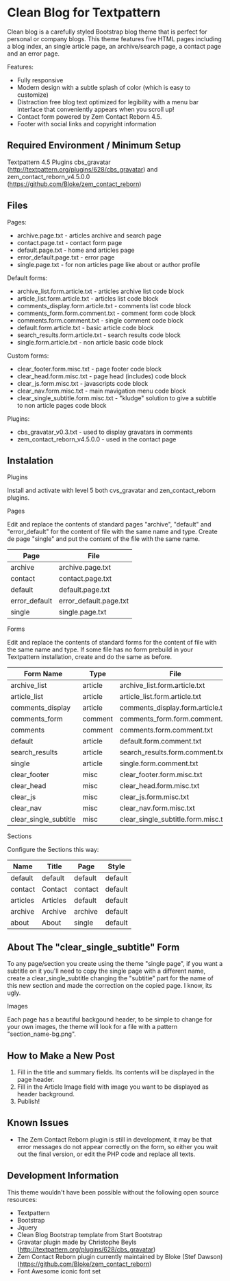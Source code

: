 Clean Blog for Textpattern
==============================================

Clean blog is a carefully styled Bootstrap blog theme that is perfect for personal or company blogs. This theme features five HTML pages including a blog index, an single article page, an archive/search page, a contact page and an error page.

Features:

* Fully responsive
* Modern design with a subtle splash of color (which is easy to customize)
* Distraction free blog text optimized for legibility with a menu bar interface that conveniently appears when you scroll up!
* Contact form powered by Zem Contact Reborn 4.5.
* Footer with social links and copyright information


Required Environment / Minimum Setup
----------------------------------------------

Textpattern 4.5
Plugins cbs_gravatar (http://textpattern.org/plugins/628/cbs_gravatar) and zem_contact_reborn_v4.5.0.0 (https://github.com/Bloke/zem_contact_reborn)


Files
----------------------------------------------

Pages:

* archive.page.txt - articles archive and search page
* contact.page.txt - contact form page
* default.page.txt - home and articles page
* error_default.page.txt - error page
* single.page.txt - for non articles page like about or author profile

Default forms:

* archive_list.form.article.txt - articles archive list code block
* article_list.form.article.txt - articles list code block
* comments_display.form.article.txt - comments list code block
* comments_form.form.comment.txt - comment form code block
* comments.form.comment.txt - single comment code block
* default.form.article.txt - basic article code block
* search_results.form.article.txt - search results code block
* single.form.article.txt - non article basic code block

Custom forms:

* clear_footer.form.misc.txt - page footer code block
* clear_head.form.misc.txt - page head (includes) code block
* clear_js.form.misc.txt - javascripts code block
* clear_nav.form.misc.txt - main mavigation menu code block
* clear_single_subtitle.form.misc.txt - "kludge" solution to give a subtitle to non article pages code block

Plugins:

* cbs_gravatar_v0.3.txt - used to display gravatars in comments
* zem_contact_reborn_v4.5.0.0 - used in the contact page


Instalation
----------------------------------------------

Plugins

Install and activate with level 5 both cvs_gravatar and zen_contact_reborn plugins.

Pages

Edit and replace the contents of standard pages "archive", "default" and "error_default" for the content of file with the same name and type. Create de page "single" and put the content of the file with the same name.

| Page          | File                   |
|---------------|------------------------|
| archive       | archive.page.txt       |
| contact       | contact.page.txt       |
| default       | default.page.txt       |
| error_default | error_default.page.txt |
| single        | single.page.txt        |

Forms

Edit and replace the contents of standard forms for the content of file with the same name and type. If some file has no form prebuild in your Textpattern installation, create and do the same as before.

| Form Name             | Type    | File                                |
|-----------------------|---------|-------------------------------------|
| archive_list          | article | archive_list.form.article.txt       |
| article_list          | article | article_list.form.article.txt       |
| comments_display      | article | comments_display.form.article.txt   |
| comments_form         | comment | comments_form.form.comment.txt      |
| comments              | comment | comments.form.comment.txt           |
| default               | article | default.form.comment.txt            |
| search_results        | article | search_results.form.comment.txt     |
| single                | article | single.form.comment.txt             |
| clear_footer          | misc    | clear_footer.form.misc.txt          |
| clear_head            | misc    | clear_head.form.misc.txt            |
| clear_js              | misc    | clear_js.form.misc.txt              |
| clear_nav             | misc    | clear_nav.form.misc.txt             |
| clear_single_subtitle | misc    | clear_single_subtitle.form.misc.txt |

Sections

Configure the Sections this way:

| Name     | Title    | Page    | Style   |
|----------|----------|---------|---------|
| default  | default  | default | default |
| contact  | Contact  | contact | default |
| articles | Articles | default | default |
| archive  | Archive  | archive | default |
| about    | About    | single  | default |


About The "clear_single_subtitle" Form
----------------------------------------------

To any page/section you create using the theme "single page", if you want a subtitle on it you'll need to copy the single page with a different name, create a clear_single_subtitle changing the "subtitie" part for the name of this new section and made the correction on the copied page. I know, its ugly.

Images

Each page has a beautiful backgound header, to be simple to change for your own images, the theme will look for a file with a pattern "section_name-bg.png".


How to Make a New Post
----------------------------------------------

1. Fill in the title and summary fields. Its contents will be displayed in the page header.
2. Fill in the Article Image field with image you want to be displayed as header background.
3. Publish!


Known Issues
----------------------------------------------

* The Zem Contact Reborn plugin is still in development, it may be that error messages do not appear correctly on the form, so either you wait out the final version, or edit the PHP code and replace all texts.


Development Information
----------------------------------------------

This theme wouldn't have been possible without the following open source resources:

* Textpattern
* Bootstrap
* Jquery
* Clean Blog Bootstrap template from Start Bootstrap
* Gravatar plugin made by Christophe Beyls (http://textpattern.org/plugins/628/cbs_gravatar)
* Zem Contact Reborn plugin currently maintained by Bloke (Stef Dawson) (https://github.com/Bloke/zem_contact_reborn)
* Font Awesome iconic font set
